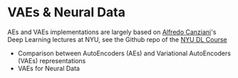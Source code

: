 # VAEs & Neural Data

AEs and VAEs implementations are largely based on [Alfredo Canziani](https://atcold.github.io/NYU-DLSP21/)'s Deep Learning lectures at NYU, see the Github repo of the [NYU DL Course](https://github.com/Atcold/pytorch-Deep-Learning) 

* Comparison between AutoEncoders (AEs) and Variational AutoEncoders (VAEs) representations 
* VAEs for Neural Data

